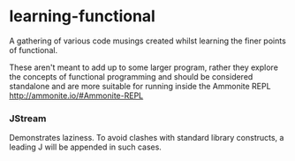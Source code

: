 # learning-functional
A gathering of various code musings created whilst learning the finer points of functional.

These aren't meant to add up to some larger program, rather they explore the concepts of functional programming and should be considered standalone and are more suitable for running inside the Ammonite REPL http://ammonite.io/#Ammonite-REPL

### JStream
Demonstrates laziness. To avoid clashes with standard library constructs, a leading J will be appended in such cases.
